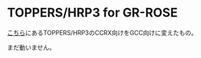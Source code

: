 # TOPPERS/HRP3 for GR-ROSE

[こちら](https://github.com/iSotEE/hrp3-rx65n-rsk)にあるTOPPERS/HRP3のCCRX向けをGCC向けに変えたもの。

まだ動いません。
